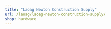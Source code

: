 ```yaml
---
title: "Laoag Newton Construction Supply"
url: /laoag/laoag-newton-construction-supply/
shop: hardware
---
```

